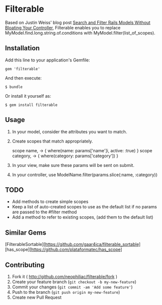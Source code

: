 # Filterable

Based on Justin Weiss' blog post [Search and Filter Rails Models Without Bloating Your Controller](http://www.justinweiss.com/blog/2014/02/17/search-and-filter-rails-models-without-bloating-your-controller/),
Filterable enables you to replace
MyModel.find.long.string.of.conditions with MyModel.filter(list_of_scopes).

## Installation

Add this line to your application's Gemfile:

    gem 'filterable'

And then execute:

    $ bundle

Or install it yourself as:

    $ gem install filterable

## Usage

1. In your model, consider the attributes you want to match.
2. Create scopes that match appropriately.

    scope name, -> { where(name: params['name']i, active: :true) }
    scope category, -> { where(category: params['category']) }

3. In your view, make sure these params will be sent on submit.
4. In your controller, use ModelName.filter(params.slice(:name, :category))

## TODO

* Add methods to create simple scopes
* Keep a list of auto-created scopes to use as the default list if no params are passed to the #filter method
* Add a method to refer to existing scopes, (add them to the default list)

## Similar Gems

[FilterableSortable][https://github.com/gaar4ica/filterable_sortable]
[has_scope][https://github.com/plataformatec/has_scope]

## Contributing

1. Fork it ( http://github.com/neophiliac/filterable/fork )
2. Create your feature branch (`git checkout -b my-new-feature`)
3. Commit your changes (`git commit -am 'Add some feature'`)
4. Push to the branch (`git push origin my-new-feature`)
5. Create new Pull Request
